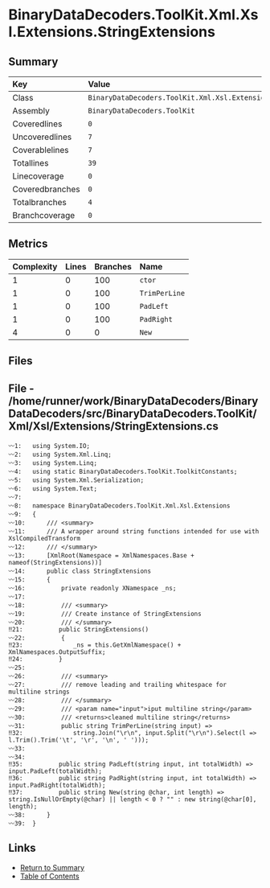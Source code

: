 ﻿# BinaryDataDecoders.ToolKit.Xml.Xsl.Extensions.StringExtensions

## Summary

| Key             | Value                                                            |
| :-------------- | :--------------------------------------------------------------- |
| Class           | `BinaryDataDecoders.ToolKit.Xml.Xsl.Extensions.StringExtensions` |
| Assembly        | `BinaryDataDecoders.ToolKit`                                     |
| Coveredlines    | `0`                                                              |
| Uncoveredlines  | `7`                                                              |
| Coverablelines  | `7`                                                              |
| Totallines      | `39`                                                             |
| Linecoverage    | `0`                                                              |
| Coveredbranches | `0`                                                              |
| Totalbranches   | `4`                                                              |
| Branchcoverage  | `0`                                                              |

## Metrics

| Complexity | Lines | Branches | Name          |
| :--------- | :---- | :------- | :------------ |
| 1          | 0     | 100      | `ctor`        |
| 1          | 0     | 100      | `TrimPerLine` |
| 1          | 0     | 100      | `PadLeft`     |
| 1          | 0     | 100      | `PadRight`    |
| 4          | 0     | 0        | `New`         |

## Files

## File - /home/runner/work/BinaryDataDecoders/BinaryDataDecoders/src/BinaryDataDecoders.ToolKit/Xml/Xsl/Extensions/StringExtensions.cs

```CSharp
〰1:   using System.IO;
〰2:   using System.Xml.Linq;
〰3:   using System.Linq;
〰4:   using static BinaryDataDecoders.ToolKit.ToolkitConstants;
〰5:   using System.Xml.Serialization;
〰6:   using System.Text;
〰7:   
〰8:   namespace BinaryDataDecoders.ToolKit.Xml.Xsl.Extensions
〰9:   {
〰10:      /// <summary>
〰11:      /// A wrapper around string functions intended for use with XslCompiledTransform
〰12:      /// </summary>
〰13:      [XmlRoot(Namespace = XmlNamespaces.Base + nameof(StringExtensions))]
〰14:      public class StringExtensions
〰15:      {
〰16:          private readonly XNamespace _ns;
〰17:  
〰18:          /// <summary>
〰19:          /// Create instance of StringExtensions
〰20:          /// </summary>
‼21:          public StringExtensions()
〰22:          {
‼23:              _ns = this.GetXmlNamespace() + XmlNamespaces.OutputSuffix;
‼24:          }
〰25:  
〰26:          /// <summary>
〰27:          /// remove leading and trailing whitespace for multiline strings
〰28:          /// </summary>
〰29:          /// <param name="input">iput multiline string</param>
〰30:          /// <returns>cleaned multiline string</returns>
〰31:          public string TrimPerLine(string input) =>
‼32:              string.Join("\r\n", input.Split("\r\n").Select(l => l.Trim().Trim('\t', '\r', '\n', ' ')));
〰33:  
〰34:  
‼35:          public string PadLeft(string input, int totalWidth) => input.PadLeft(totalWidth);
‼36:          public string PadRight(string input, int totalWidth) => input.PadRight(totalWidth);
‼37:          public string New(string @char, int length) => string.IsNullOrEmpty(@char) || length < 0 ? "" : new string(@char[0], length);
〰38:      }
〰39:  }
```

## Links

* [Return to Summary](Summary.md)
* [Table of Contents](../TOC.md)

